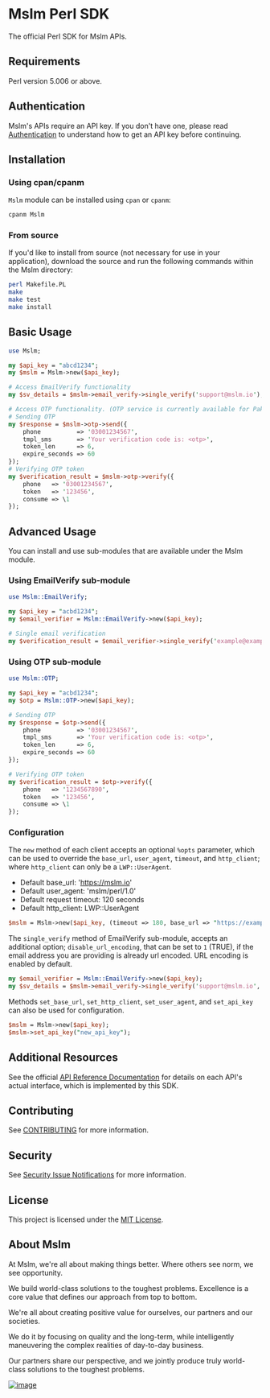 # Mslm Perl SDK

The official Perl SDK for Mslm APIs.

## Requirements

Perl version 5.006 or above.

## Authentication

Mslm's APIs require an API key. If you don't have one, please read
[Authentication](https://mslm.io/docs/api/authentication) to understand how to
get an API key before continuing.

## Installation

### Using cpan/cpanm

`Mslm` module can be installed using `cpan` or `cpanm`:
```bash
cpanm Mslm
```

### From source

If you'd like to install from source (not necessary for use in your application), download the source and run the following commands within the Mslm directory:
```bash
perl Makefile.PL
make
make test
make install
```

## Basic Usage

```perl
use Mslm;

my $api_key = "abcd1234";
my $mslm = Mslm->new($api_key);

# Access EmailVerify functionality
my $sv_details = $mslm->email_verify->single_verify('support@mslm.io');

# Access OTP functionality. (OTP service is currently available for Pakistan only)
# Sending OTP
my $response = $mslm->otp->send({
	phone          => '03001234567',
	tmpl_sms       => 'Your verification code is: <otp>',
	token_len      => 6,
	expire_seconds => 60
});
# Verifying OTP token
my $verification_result = $mslm->otp->verify({
	phone   => '03001234567',
	token   => '123456',
	consume => \1
});
```

## Advanced Usage

You can install and use sub-modules that are available under the Mslm module.

### Using EmailVerify sub-module

```perl
use Mslm::EmailVerify;

my $api_key = "acbd1234";
my $email_verifier = Mslm::EmailVerify->new($api_key);

# Single email verification
my $verification_result = $email_verifier->single_verify('example@example.com');
```

### Using OTP sub-module

```perl
use Mslm::OTP;

my $api_key = "acbd1234";
my $otp = Mslm::OTP->new($api_key);

# Sending OTP
my $response = $otp->send({
	phone          => '03001234567',
	tmpl_sms       => 'Your verification code is: <otp>',
	token_len      => 6,
	expire_seconds => 60
});

# Verifying OTP token
my $verification_result = $otp->verify({
	phone   => '1234567890',
	token   => '123456',
	consume => \1
});
```

### Configuration

The `new` method of each client accepts an optional `%opts` parameter, which can be used to override the `base_url`, `user_agent`, `timeout`, and `http_client`; where `http_client` can only be a `LWP::UserAgent`.
* Default base_url: 'https://mslm.io'
* Default user_agent: 'mslm/perl/1.0'
* Default request timeout: 120 seconds
* Default http_client: LWP::UserAgent

```perl
$mslm = Mslm->new($api_key, (timeout => 180, base_url => "https://example.com"));
```

The `single_verify` method of EmailVerify sub-module, accepts an additional option; `disable_url_encoding`, that can be set to `1` (TRUE), if the email address you are providing is already url encoded. URL encoding is enabled by default.

```perl
my $email_verifier = Mslm::EmailVerify->new($api_key);
my $sv_details = $mslm->email_verify->single_verify('support@mslm.io', (disable_url_encoding => '1'));
```

Methods `set_base_url`, `set_http_client`, `set_user_agent`, and `set_api_key` can also be used for configuration.

```perl
$mslm = Mslm->new($api_key);
$mslm->set_api_key("new_api_key");
```


## Additional Resources

See the official [API Reference Documentation](https://mslm.io/docs/api) for
details on each API's actual interface, which is implemented by this SDK.

## Contributing

See [CONTRIBUTING](CONTRIBUTING.md) for more information.

## Security

See [Security Issue
Notifications](CONTRIBUTING.md#security-issue-notifications) for more
information.

## License

This project is licensed under the [MIT License](LICENSE).

## About Mslm

At Mslm, we're all about making things better. Where others see norm, we see
opportunity.

We build world-class solutions to the toughest problems. Excellence is a core
value that defines our approach from top to bottom.

We're all about creating positive value for ourselves, our partners and our
societies.

We do it by focusing on quality and the long-term, while intelligently
maneuvering the complex realities of day-to-day business.

Our partners share our perspective, and we jointly produce truly world-class
solutions to the toughest problems.

[![image](https://avatars.githubusercontent.com/u/50307970?s=200&v=4)](https://mslm.io/)
